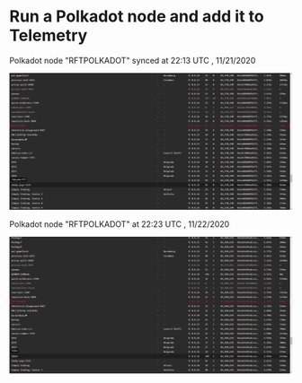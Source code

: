 # Run a Polkadot node and add it to Telemetry

Polkadot node "RFTPOLKADOT" synced at 22:13 UTC , 11/21/2020

<img src="https://github.com/encoderafat/telemetry/blob/main/img/rftpolkadotsync.png" />

Polkadot node "RFTPOLKADOT" at 22:23 UTC , 11/22/2020

<img src="https://github.com/encoderafat/telemetry/blob/main/img/rftpolkadotsync24h.png" />

